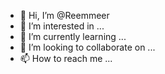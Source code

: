 - 👋 Hi, I’m @Reemmeer
- 👀 I’m interested in ...
- 🌱 I’m currently learning ...
- 💞️ I’m looking to collaborate on ...
- 📫 How to reach me ...

<!---
Reemmeer/Reemmeer is a ✨ special ✨ repository because its `README.md` (this file) appears on your GitHub profile.
You can click the Preview link to take a look at your changes.
--->
